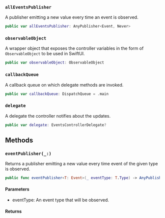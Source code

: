 
### `allEventsPublisher`

A publisher emitting a new value every time an event is observed.

``` swift
public var allEventsPublisher: AnyPublisher<Event, Never> 
```

### `observableObject`

A wrapper object that exposes the controller variables in the form of `ObservableObject` to be used in SwiftUI.

``` swift
public var observableObject: ObservableObject 
```

### `callbackQueue`

A callback queue on which delegate methods are invoked.

``` swift
public var callbackQueue: DispatchQueue = .main
```

### `delegate`

A delegate the controller notifies about the updates.

``` swift
public var delegate: EventsControllerDelegate? 
```

## Methods

### `eventPublisher(_:)`

Returns a publisher emitting a new value every time event of the given type is observed.

``` swift
public func eventPublisher<T: Event>(_ eventType: T.Type) -> AnyPublisher<T, Never> 
```

#### Parameters

  - eventType: An event type that will be observed.

#### Returns

